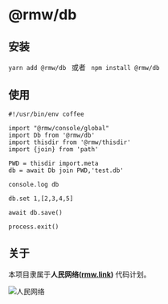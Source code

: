 <!-- 本文件由 ./readme.make.md 自动生成，请不要直接修改此文件 -->

# @rmw/db


##  安装

```yarn add @rmw/db ``` 或者 ``` npm install @rmw/db```

## 使用

```
#!/usr/bin/env coffee

import "@rmw/console/global"
import Db from '@rmw/db'
import thisdir from '@rmw/thisdir'
import {join} from 'path'

PWD = thisdir import.meta
db = await Db join PWD,'test.db'

console.log db

db.set 1,[2,3,4,5]

await db.save()

process.exit()
```

## 关于

本项目隶属于**人民网络([rmw.link](//rmw.link))** 代码计划。

![人民网络](https://raw.githubusercontent.com/rmw-link/logo/master/rmw.red.bg.svg)